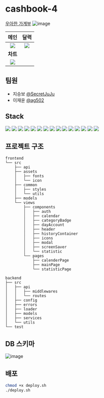 # cashbook-4
[우아한 가계부](https://www.woowahan.club)
![image](https://user-images.githubusercontent.com/35404137/128445372-fff183df-7b09-418b-9b0e-577794cdc06b.png)

|메인|달력|
|:---:|:---:|
|<img src="https://user-images.githubusercontent.com/35404137/128637383-400aadd8-26c9-40e3-8cc5-94d3ed94ed59.gif">|<img src="https://user-images.githubusercontent.com/35404137/128637438-28fd861d-e506-4fe9-aec9-3594720b617f.gif">|
|**차트**|
|<img src="https://user-images.githubusercontent.com/35404137/128637483-f658d76a-1c7c-4dcf-b65d-e82789c53988.gif">|

## 팀원
* 지승보 [@SecretJuJu](https://github.com/SecretJuJu)
* 이재윤 [@ag502](https://github.com/ag502)

<!-- https://img.shields.io/badge/-Webpack-8DD6F9?&logo=WebPack&logoColor=white -->
## Stack
<img src="https://img.shields.io/badge/-Javascript-F7DF1E?&logo=JavaScript&logoColor=white"> <img src="https://img.shields.io/badge/-Webpack-8DD6F9?&logo=WebPack&logoColor=white"> <img src="https://img.shields.io/badge/Babel-F9DC3E?&logo=Babel&logoColor=white"> <img src="https://img.shields.io/badge/-Node.js-339933?&logo=Node.js&logoColor=yellow"> <img src="https://img.shields.io/badge/-Express-white?&logo=express&logoColor=black"> <img src="https://img.shields.io/badge/-MYSQL-4479A1?&logo=MYSQL&logoColor=white"> <img src="https://img.shields.io/badge/-mocha-A47449?&logo=mocha&logoColor=black"> <img src="https://img.shields.io/badge/-Sequelize-52B0E7?&logo=Sequelize&logoColor=white"> <img src="https://img.shields.io/badge/-Shell-FFD500?&logo=Sequelize&logoColor=white"> <img src="https://img.shields.io/badge/-Amazon%20AWS-232F3E?&logo=Amazon%20AWS&logoColor=white"> <img src="https://img.shields.io/badge/-pm2-2B037A?&logo=pm2&logoColor=white"> <img src="https://img.shields.io/badge/-nginx-009639?&logo=NGINX&logoColor=white"> <img src="https://img.shields.io/badge/-JWT-000000?&logo=JSON%20Web%20Tokens&logoColor=white"> <img src="https://img.shields.io/badge/-SVG-FFB13B?&logo=SVG&logoColor=white"/> <img src="https://img.shields.io/badge/-ESLint-4B32C3?&logo=ESLint&logoColor=white"/>
## 프로젝트 구조

```
frontend
└── src
    ├── api
    ├── assets
    │   ├── fonts
    │   └── icon
    ├── common
    │   ├── styles
    │   └── utils
    ├── models
    └── views
        ├── components
        │   ├── auth
        │   ├── calendar
        │   ├── categoryBadge
        │   ├── dayAccount
        │   ├── header
        │   ├── historyContainer
        │   ├── icons
        │   ├── modal
        │   ├── screenSaver
        │   └── statistic
        └── pages
            ├── calenderPage
            ├── mainPage
            └── statisticPage
```

```
backend
├── src
│   ├── api
│   │   ├── middlewares
│   │   └── routes
│   ├── config
│   ├── errors
│   ├── loader
│   ├── models
│   ├── services
│   └── utils
└── test
```

## DB 스키마

![image](https://user-images.githubusercontent.com/35404137/128448477-7c7f18a1-29f3-4c44-9a2b-af0c167c0cad.png)

## 배포

```bash
chmod +x deploy.sh
./deploy.sh
```
